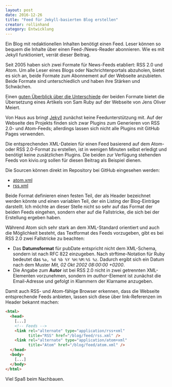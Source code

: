 ```yaml
---
layout: post
date: 2016-12-26
title: "Feed für Jekyll-basierten Blog erstellen"
creator: rollinhand
category: Entwicklung
---
```

Ein Blog mit redaktionellen Inhalten benötigt einen Feed. Leser können so bequem die
Inhalte über einen Feed-/News-Reader abonnieren. Wie es mit Jekyll funktioniert, verrät
dieser Beitrag.

<!--more-->

Seit 2005 haben sich zwei Formate für News-Feeds etabliert: RSS 2.0 und Atom. Um alle 
Leser eines Blogs oder Nachrichtenportals abzuholen, bietet es sich an, beide Formate
zum Abonnement auf der Webseite anzubieten. Beide Formate sind unterschiedlich und haben
ihre Stärken und Schwächen.

Einen [guten Überblick über die Unterschiede](https://meiert.com/de/publications/translations/intertwingly.net/rss-2.0-and-atom-1.0/) 
der beiden Formate bietet die Übersetzung eines Artikels von Sam Ruby auf der Webseite 
von Jens Oliver Meiert.

Von Haus aus bringt [Jekyll](http://jekyllrb.com) zunächst keine Feedunterstützung mit. Auf
der Webseite des Projekts finden sich zwar Plugins zum Generieren von RSS 2.0- und Atom-Feeds;
allerdings lassen sich nicht alle Plugins mit GitHub Pages verwenden.

Die entsprechenden XML-Dateien für einen Feed basierend auf dem Atom- oder RSS 2.0-Format
zu erstellen, ist in wenigen Minuten selbst erledigt und benötigt keine zusätzlichen 
Plugins. Die beiden zur Verfügung stehenden Feeds von kivio.org sollen für diesen Beitrag
als Beispiel dienen.

Die Sourcen können direkt im Repository bei GitHub eingesehen werden:


* [atom.xml](https://github.com/rollinhand/rollinhand.github.io/blob/master/blog/feed/atom.xml)
* [rss.xml](https://github.com/rollinhand/rollinhand.github.io/blob/master/blog/feed/rss.xml)


Beide Format definieren einen festen Teil, der als Header bezeichnet werden könnte und einen
variablen Teil, der ein Listing der Blog-Einträge darstellt. Ich möchte an dieser Stelle
nicht so sehr auf das Format der beiden Feeds eingehen, sondern eher auf die Fallstricke,
die sich bei der Erstellung ergeben haben. 

Während Atom sich sehr stark an dem XML-Standard orientiert und auch die Möglichkeit besteht,
das Textformat des Feeds vorzugeben, gibt es bei RSS 2.0 zwei Fallstricke zu beachten:


* Das **Datumsformat** für pubDate entspricht nicht dem XML-Schema, sondern ist nach RFC 822 
einzugeben. Nach strftime-Notation für Ruby bedeutet das `%a, %d %b %Y %H:%M:%S %z`.
Dadurch ergibt sich ein Datum nach dem Muster _Mit, 02 Okt 2002 08:00:00 +0200_.
* Die Angabe zum **Autor** ist bei RSS 2.0 nicht in zwei getrennten XML-Elementen vorzunehmen,
sondern im _author_-Element ist zunächst die Email-Adresse und gefolgt in Klammern der
Klarname anzugeben.


Damit auch RSS- und Atom-fähige Browser erkennen, dass die Webseite entsprechende Feeds
anbieten, lassen sich diese über link-Referenzen im Header bekannt machen:

~~~ html
<html>
  <head>
    [...]
    <!-- Feeds -->
    <link rel="alternate" type="application/rss+xml" 
          title="RSS" href="/blog/feed/rss.xml" />
    <link rel="alternate" type="application/atom+xml" 
          title="Atom" href="/blog/feed/atom.xml" />
  </head>
  <body>
    [...]
  </body>	
</html>
~~~

Viel Spaß beim Nachbauen.
